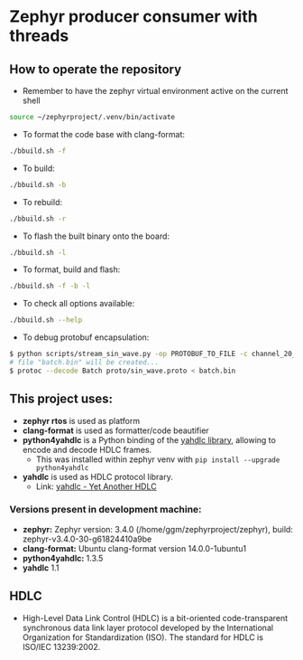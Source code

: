 # Zephyr producer consumer with threads



## How to operate the repository
- Remember to have the zephyr virtual environment active on the current shell
```bash
source ~/zephyrproject/.venv/bin/activate
```

- To format the code base with clang-format:
```bash
./bbuild.sh -f
```

- To build:
```bash
./bbuild.sh -b
```

- To rebuild:
```bash
./bbuild.sh -r
```

- To flash the built binary onto the board:
```bash
./bbuild.sh -l
```

- To format, build and flash:
```bash
./bbuild.sh -f -b -l
```

- To check all options available:
```bash
./bbuild.sh --help
```

- To debug protobuf encapsulation:
```bash
$ python scripts/stream_sin_wave.py -op PROTOBUF_TO_FILE -c channel_20_200_2
# file "batch.bin" will be created...
$ protoc --decode Batch proto/sin_wave.proto < batch.bin 
```

## This project uses:
- **zephyr rtos** is used as platform
- **clang-format** is used as formatter/code beautifier
- **python4yahdlc** is a Python binding of the [yahdlc library](https://github.com/bang-olufsen/yahdlc/tree/master), allowing to encode and decode HDLC frames.
    - This was installed within zephyr venv with `pip install --upgrade python4yahdlc`
- **yahdlc** is used as HDLC protocol library.
    - Link: [yahdlc - Yet Another HDLC](https://github.com/bang-olufsen/yahdlc/tree/master)

### Versions present in development machine:
- **zephyr:** Zephyr version: 3.4.0 (/home/ggm/zephyrproject/zephyr), build: zephyr-v3.4.0-30-g61824410a9be
- **clang-format:** Ubuntu clang-format version 14.0.0-1ubuntu1
- **python4yahdlc:** 1.3.5
- **yahdlc** 1.1

## HDLC
- High-Level Data Link Control (HDLC) is a bit-oriented code-transparent synchronous data link layer protocol developed by the International Organization for Standardization (ISO). The standard for HDLC is ISO/IEC 13239:2002.